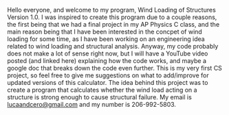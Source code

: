 Hello everyone, and welcome to my program, Wind Loading of Structures Version 1.0. I was inspired to create this program due to a couple reasons, the first being that we had a final project in my
AP Physics C class, and the main reason being that I have been interested in the concpet of wind loading for some time, as I have been working on an engineering idea related to wind loading and 
structural analysis. Anyway, my code probably does not make a lot of sense right now, but I will have a YouTube video posted (and linked here) explaining how the code works, and maybe a google doc
that breaks down the code even further. This is my very first CS project, so feel free to give me suggestions on what to add/improve for updated versions of this calculator.
The idea behind this project was to create a program that calculates whether the wind load acting on a structure is strong enough to cause structural failure. 
My email is lucaandcero@gmail.com and my number is 206-992-5803.
